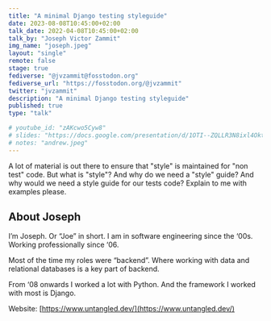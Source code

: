 ```yaml
---
title: "A minimal Django testing styleguide"
date: 2023-08-08T10:45:00+02:00
talk_date: 2022-04-08T10:45:00+02:00
talk_by: "Joseph Victor Zammit"
img_name: "joseph.jpeg"
layout: "single"
remote: false
stage: true
fediverse: "@jvzammit@fosstodon.org"
fediverse_url: "https://fosstodon.org/@jvzammit"
twitter: "jvzammit"
description: "A minimal Django testing styleguide"
published: true
type: "talk"

# youtube_id: "zAKcwo5Cyw8"
# slides: "https://docs.google.com/presentation/d/1OTI--ZQLLR3N8ixl4OktEwbXfiau_0BNXicl_3j5uYc/edit?usp=sharing"
# notes: "andrew.jpeg"
---
```


A lot of material is out there to ensure that "style" is maintained for "non test" code. But what is "style"? And why do we need a "style" guide? And why would we need a style guide for our tests code? Explain to me with examples please.

## About Joseph

I’m Joseph. Or “Joe” in short. I am in software engineering since the ‘00s. Working professionally since ‘06.

Most of the time my roles were “backend”. Where working with data and relational databases is a key part of backend.

From ‘08 onwards I worked a lot with Python. And the framework I worked with most is Django.

Website: [https://www.untangled.dev/](https://www.untangled.dev/)
